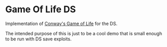 Game Of Life DS
===============

Implementation of [Conway's Game of Life](http://en.wikipedia.org/wiki/Conway%27s_Game_of_Life) for the DS.

The intended purpose of this is just to be a cool demo that is small enough to be run with DS save exploits.